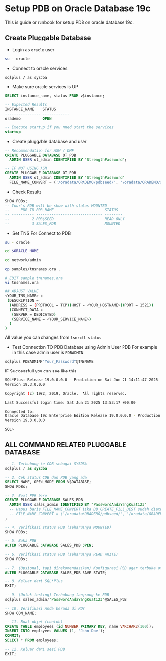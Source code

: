 # Setup PDB on Oracle Database 19c

This is guide or runbook for setup PDB on oracle database 19c.

## Create Pluggable Database

- Login as `oracle` user

```bash
su - oracle
```

- Connect to oracle services

```bash
sqlplus / as sysdba
```

- Make sure oracle services is UP

```sql
SELECT instance_name, status FROM v$instance;

-- Expected Results
INSTANCE_NAME    STATUS
---------------- ------------
orademo          OPEN

-- Execute startup if you nned start the services
startup
```

- Create pluggable database and user

```sql
-- Recommendation for ASM / DMF
CREATE PLUGGABLE DATABASE OT_PDB
  ADMIN USER ot_admin IDENTIFIED BY "StrengthPassword";

-- IF NOT USING ASM
CREATE PLUGGABLE DATABASE OT_PDB
  ADMIN USER ot_admin IDENTIFIED BY "StrengthPassword"
  FILE_NAME_CONVERT = ('/oradata/ORADEMO/pdbseed/', '/oradata/ORADEMO/sales_pdb/');
```

- Check Results

```sql
SHOW PDBs;
-- Your's PDB will be show with status MOUNTED
--     PDB_ID PDB_NAME                       STATUS
-- ---------- ------------------------------ --------
--          2 PDB$SEED                       READ ONLY
--          3 SALES_PDB                      MOUNTED
```

- Set TNS For Connect to PDB

```bash
su - oracle

cd $ORACLE_HOME

cd network/admin

cp samples/tnsnames.ora .

# EDIT sample tnsnames.ora
vi tnsnames.ora

## ADJUST VALUE
<YOUR_TNS_NAME> =
 (DESCRIPTION =
  (ADDRESS = (PROTOCOL = TCP)(HOST = <YOUR_HOSTNAME>)(PORT = 1521))
  (CONNECT_DATA =
   (SERVER = DEDICATED)
   (SERVICE_NAME = <YOUR_SERVICE_NAME>)
  )
)
```

All value you can changes from `lsnrctl status`

- Test Connection TO PDB Database using Admin User PDB
  For example in this case admin user is `PDBADMIN`

```bash
sqlplus PDBADMIN/"Your_Password"@TNSNAME
```

IF Successfull you can see like this

```bash
SQL*Plus: Release 19.0.0.0.0 - Production on Sat Jun 21 14:11:47 2025
Version 19.3.0.0.0

Copyright (c) 1982, 2019, Oracle.  All rights reserved.

Last Successful login time: Sat Jun 21 2025 13:53:17 +00:00

Connected to:
Oracle Database 19c Enterprise Edition Release 19.0.0.0.0 - Production
Version 19.3.0.0.0

SQL>
```

## ALL COMMAND RELATED PLUGGABLE DATABASE

```sql
-- 1. Terhubung ke CDB sebagai SYSDBA
sqlplus / as sysdba

-- 2. Cek status CDB dan PDB yang ada
SELECT NAME, OPEN_MODE FROM V$DATABASE;
SHOW PDBs;

-- 3. Buat PDB baru
CREATE PLUGGABLE DATABASE SALES_PDB
  ADMIN USER sales_admin IDENTIFIED BY "PasswordAndaYangKuat123"
  -- Hapus baris FILE_NAME_CONVERT jika DB_CREATE_FILE_DEST sudah diatur ke diskgroup ASM
  -- FILE_NAME_CONVERT = ('/oradata/ORADEMO/pdbseed/', '/oradata/ORADEMO/sales_pdb/'); -- Sesuaikan path ASM jika diperlukan
;

-- 4. Verifikasi status PDB (seharusnya MOUNTED)
SHOW PDBs;

-- 5. Buka PDB
ALTER PLUGGABLE DATABASE SALES_PDB OPEN;

-- 6. Verifikasi status PDB (seharusnya READ WRITE)
SHOW PDBs;

-- 7. (Opsional, tapi direkomendasikan) Konfigurasi PDB agar terbuka otomatis saat CDB startup
ALTER PLUGGABLE DATABASE SALES_PDB SAVE STATE;

-- 8. Keluar dari SQL*Plus
EXIT;

-- 9. (Untuk testing) Terhubung langsung ke PDB
sqlplus sales_admin/"PasswordAndaYangKuat123"@SALES_PDB

-- 10. Verifikasi Anda berada di PDB
SHOW CON_NAME;

-- 11. Buat objek (contoh)
CREATE TABLE employees (id NUMBER PRIMARY KEY, name VARCHAR2(100));
INSERT INTO employees VALUES (1, 'John Doe');
COMMIT;
SELECT * FROM employees;

-- 12. Keluar dari sesi PDB
EXIT;
```